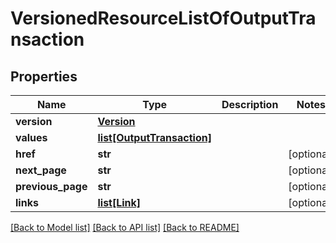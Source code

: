 # VersionedResourceListOfOutputTransaction


## Properties
Name | Type | Description | Notes
------------ | ------------- | ------------- | -------------
**version** | [**Version**](Version.md) |  | 
**values** | [**list[OutputTransaction]**](OutputTransaction.md) |  | 
**href** | **str** |  | [optional] 
**next_page** | **str** |  | [optional] 
**previous_page** | **str** |  | [optional] 
**links** | [**list[Link]**](Link.md) |  | [optional] 

[[Back to Model list]](../README.md#documentation-for-models) [[Back to API list]](../README.md#documentation-for-api-endpoints) [[Back to README]](../README.md)



